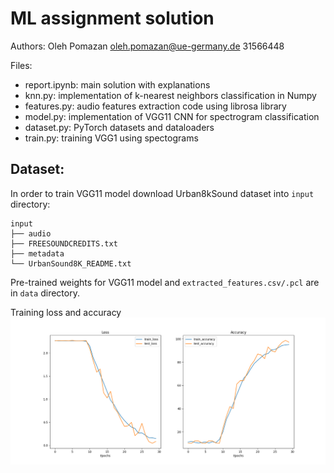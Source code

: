 # ML assignment solution

Authors: 
    Oleh Pomazan <oleh.pomazan@ue-germany.de> 31566448

Files:
 - report.ipynb: main solution with explanations 
 - knn.py: implementation of k-nearest neighbors classification in Numpy
 - features.py: audio features extraction code using librosa library
 - model.py: implementation of VGG11 CNN for spectrogram classification
 - dataset.py: PyTorch datasets and dataloaders
 - train.py: training VGG1 using spectograms

## Dataset:

In order to train VGG11 model download Urban8kSound dataset into `input` directory:

```
input
├── audio
├── FREESOUNDCREDITS.txt
├── metadata
└── UrbanSound8K_README.txt
```

Pre-trained weights for VGG11 model and `extracted_features.csv/.pcl` are in `data` directory.

Training loss and accuracy ![alt Metrics](data/metrics.png "Metrics")
